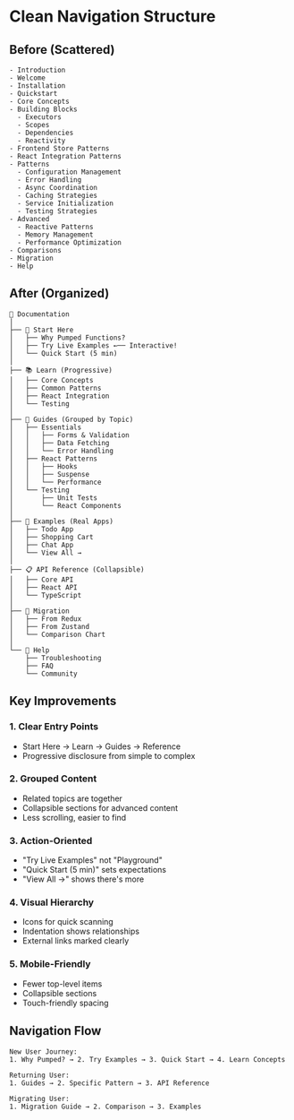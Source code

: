# Clean Navigation Structure

## Before (Scattered)
```
- Introduction
- Welcome
- Installation  
- Quickstart
- Core Concepts
- Building Blocks
  - Executors
  - Scopes
  - Dependencies
  - Reactivity
- Frontend Store Patterns
- React Integration Patterns
- Patterns
  - Configuration Management
  - Error Handling
  - Async Coordination
  - Caching Strategies
  - Service Initialization
  - Testing Strategies
- Advanced
  - Reactive Patterns
  - Memory Management
  - Performance Optimization
- Comparisons
- Migration
- Help
```

## After (Organized)
```
📁 Documentation
│
├── 🚀 Start Here
│   ├── Why Pumped Functions?
│   ├── Try Live Examples ←── Interactive!
│   └── Quick Start (5 min)
│
├── 📚 Learn (Progressive)
│   ├── Core Concepts
│   ├── Common Patterns  
│   ├── React Integration
│   └── Testing
│
├── 📖 Guides (Grouped by Topic)
│   ├── Essentials
│   │   ├── Forms & Validation
│   │   ├── Data Fetching
│   │   └── Error Handling
│   ├── React Patterns
│   │   ├── Hooks
│   │   ├── Suspense
│   │   └── Performance
│   └── Testing
│       ├── Unit Tests
│       └── React Components
│
├── 🎯 Examples (Real Apps)
│   ├── Todo App
│   ├── Shopping Cart
│   ├── Chat App
│   └── View All →
│
├── 📋 API Reference (Collapsible)
│   ├── Core API
│   ├── React API
│   └── TypeScript
│
├── 🔄 Migration
│   ├── From Redux
│   ├── From Zustand
│   └── Comparison Chart
│
└── 💬 Help
    ├── Troubleshooting
    ├── FAQ
    └── Community
```

## Key Improvements

### 1. **Clear Entry Points**
- Start Here → Learn → Guides → Reference
- Progressive disclosure from simple to complex

### 2. **Grouped Content**
- Related topics are together
- Collapsible sections for advanced content
- Less scrolling, easier to find

### 3. **Action-Oriented**
- "Try Live Examples" not "Playground"
- "Quick Start (5 min)" sets expectations
- "View All →" shows there's more

### 4. **Visual Hierarchy**
- Icons for quick scanning
- Indentation shows relationships
- External links marked clearly

### 5. **Mobile-Friendly**
- Fewer top-level items
- Collapsible sections
- Touch-friendly spacing

## Navigation Flow

```
New User Journey:
1. Why Pumped? → 2. Try Examples → 3. Quick Start → 4. Learn Concepts

Returning User:
1. Guides → 2. Specific Pattern → 3. API Reference

Migrating User:
1. Migration Guide → 2. Comparison → 3. Examples
```